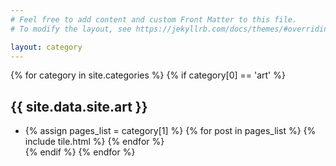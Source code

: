 ```yaml
---
# Feel free to add content and custom Front Matter to this file.
# To modify the layout, see https://jekyllrb.com/docs/themes/#overriding-theme-defaults

layout: category
---
```


<section id="posts">
    <div class="container">
        {% for category in site.categories %}
        {% if category[0] == 'art' %}
        <h2 class="page-header">{{ site.data.site.art }}</h2>
        <ul class="list-group list-group-flush">
            <li class="list-group-item">
                <div class="row">
                    {% assign pages_list = category[1] %}
                    {% for post in pages_list %}
                    {% include tile.html %}
                    {% endfor %}
                </div>
            </li>
            {% endif %}
            {% endfor %}
        </ul>
    </div>
</section>

